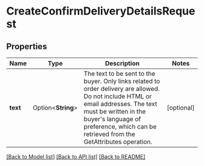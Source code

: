 # CreateConfirmDeliveryDetailsRequest

## Properties

Name | Type | Description | Notes
------------ | ------------- | ------------- | -------------
**text** | Option<**String**> | The text to be sent to the buyer. Only links related to order delivery are allowed. Do not include HTML or email addresses. The text must be written in the buyer's language of preference, which can be retrieved from the GetAttributes operation. | [optional]

[[Back to Model list]](../README.md#documentation-for-models) [[Back to API list]](../README.md#documentation-for-api-endpoints) [[Back to README]](../README.md)


